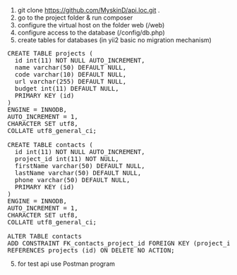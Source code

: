 1. git clone https://github.com/MyskinD/api.loc.git .
2. go to the project folder & run composer
2. configure the virtual host on the folder web (/web)
3. configure access to the database (/config/db.php)
4. create tables for databases (in yii2 basic no migration mechanism)

<pre>
CREATE TABLE projects (
  id int(11) NOT NULL AUTO_INCREMENT,
  name varchar(50) DEFAULT NULL,
  code varchar(10) DEFAULT NULL,
  url varchar(255) DEFAULT NULL,
  budget int(11) DEFAULT NULL,
  PRIMARY KEY (id)
)
ENGINE = INNODB,
AUTO_INCREMENT = 1,
CHARACTER SET utf8,
COLLATE utf8_general_ci;

CREATE TABLE contacts (
  id int(11) NOT NULL AUTO_INCREMENT,
  project_id int(11) NOT NULL,
  firstName varchar(50) DEFAULT NULL,
  lastName varchar(50) DEFAULT NULL,
  phone varchar(50) DEFAULT NULL,
  PRIMARY KEY (id)
)
ENGINE = INNODB,
AUTO_INCREMENT = 1,
CHARACTER SET utf8,
COLLATE utf8_general_ci;

ALTER TABLE contacts
ADD CONSTRAINT FK_contacts_project_id FOREIGN KEY (project_id)
REFERENCES projects (id) ON DELETE NO ACTION;
</pre>

5. for test api use Postman program